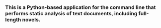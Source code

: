 ### This is a Python-based application for the command line that performs static analysis of text documents, including full-length novels.